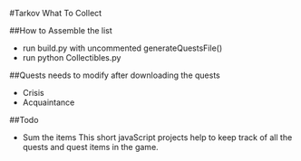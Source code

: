 #Tarkov What To Collect

##How to Assemble the list
* run build.py with uncommented generateQuestsFile()
* run python Collectibles.py

##Quests needs to modify after downloading the quests
* Crisis
* Acquaintance

##Todo
* Sum the items
This short javaScript projects help to keep track of all the quests and quest items in the game.
